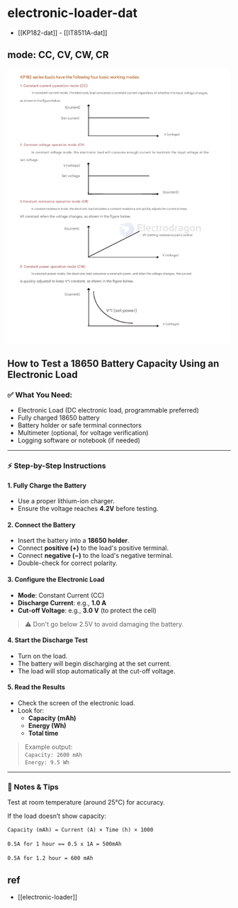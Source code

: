 
# electronic-loader-dat

- [[KP182-dat]] - [[IT8511A-dat]]

## mode: CC, CV, CW, CR

![](2025-05-30-18-30-59.png)


## How to Test a 18650 Battery Capacity Using an Electronic Load

### ✅ What You Need:
- Electronic Load (DC electronic load, programmable preferred)
- Fully charged 18650 battery
- Battery holder or safe terminal connectors
- Multimeter (optional, for voltage verification)
- Logging software or notebook (if needed)

---

### ⚡ Step-by-Step Instructions

#### 1. Fully Charge the Battery
- Use a proper lithium-ion charger.
- Ensure the voltage reaches **4.2V** before testing.

#### 2. Connect the Battery
- Insert the battery into a **18650 holder**.
- Connect **positive (+)** to the load's positive terminal.
- Connect **negative (−)** to the load's negative terminal.
- Double-check for correct polarity.

#### 3. Configure the Electronic Load
- **Mode**: Constant Current (CC)
- **Discharge Current**: e.g., **1.0 A**
- **Cut-off Voltage**: e.g., **3.0 V** (to protect the cell)

> ⚠️ Don't go below 2.5V to avoid damaging the battery.

#### 4. Start the Discharge Test
- Turn on the load.
- The battery will begin discharging at the set current.
- The load will stop automatically at the cut-off voltage.

#### 5. Read the Results
- Check the screen of the electronic load.
- Look for:
  - **Capacity (mAh)**
  - **Energy (Wh)**
  - **Total time**

> Example output:  
> `Capacity: 2600 mAh`  
> `Energy: 9.5 Wh`  

---

### 📌 Notes & Tips

Test at room temperature (around 25°C) for accuracy.

If the load doesn’t show capacity:
  
    Capacity (mAh) = Current (A) × Time (h) × 1000

    0.5A for 1 hour == 0.5 x 1A = 500mAh

    0.5A for 1.2 hour = 600 mAh



## ref 

- [[electronic-loader]]